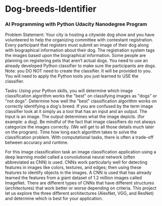 # Dog-breeds-Identifier
### AI Programming with Python Udacity Nanodegree Program

Problem Statement: Your city is hosting a citywide dog show and you have volunteered to help the organizing committee with contestant registration. Every participant that registers must submit an image of their dog along with biographical information about their dog. The registration system tags the images based upon the biographical information. 
Some people are planning on registering pets that aren’t actual dogs. You need to use an already developed Python classifier to make sure the participants are dogs.
Note: you DO NOT need to create the classifier. It will be provided to you. You will need to apply the Python tools you just learned to USE the classifier.

Tasks: Using your Python skills, you will determine which image classification algorithm works the "best" on classifying images as "dogs" or "not dogs". Determine how well the "best" classification algorithm works on correctly identifying a dog's breed. If you are confused by the term image classifier look at it simply as a tool that has an input and an output. The Input is an image. The output determines what the image depicts. (for example: a dog). Be mindful of the fact that image classifiers do not always categorize the images correctly. (We will get to all those details much later on the program). Time how long each algorithm takes to solve the classification problem. With computational tasks, there is often a trade-off between accuracy and runtime. 

For this image classification task an image classification application using a deep learning model called a convolutional neural network (often abbreviated as CNN) is used. CNNs work particularly well for detecting features in images like colors, textures, and edges; then using these features to identify objects in the images. A CNN is used that has already learned the features from a giant dataset of 1.2 million images called ImageNet. There are different types of CNNs that have different structures (architectures) that work better or worse depending on criteria. This project let us explore the three different architectures (AlexNet, VGG, and ResNet) and determine which is best for your application.
